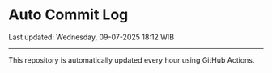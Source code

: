 # Auto Commit Log

Last updated: Wednesday, 09-07-2025 18:12 WIB

---

This repository is automatically updated every hour using GitHub Actions.
